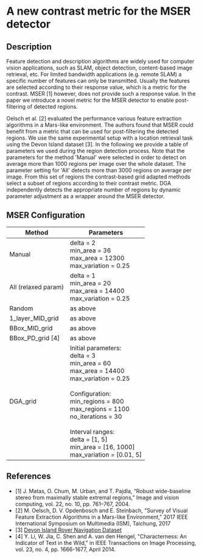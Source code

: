 # A new contrast metric for the MSER detector

## Description
Feature detection and description algorithms are widely used for computer vision applications, such as SLAM, object detection, content-based image retrieval, etc.
For limited bandwidth applications (e.g. remote SLAM) a specific number of features can only be transmitted. Usually the features are selected according to their response value, which is a metric for the contrast. MSER [1] however, does not provide such a response value. In the paper we introduce a novel metric for the MSER detector to enable post-filtering of detected regions.

Oelsch et al. [2] evaluated the performance various feature extraction algorithms in a Mars-like environment. The authors found that MSER could benefit from a metric that can be used for post-filtering the detected regions. We use the same experimental setup with a location retrieval task using the Devon Island dataset [3]. In the following we provide a table of parameters we used during the region detection process. Note that the parameters for the method 'Manual' were selected in order to detect on average more than 1000 regions per image over the whole dataset. The parameter setting for 'All' detects more than 3000 regions on average per image. From this set of regions the contrast-based grid adapted methods select a subset of regions according to their contrast metric. DGA independently detects the appropriate number of regions by dynamic parameter adjustment as a wrapper around the MSER detector.

## MSER Configuration
| Method  |    Parameters       |
| --------- | --------------------- |
|   Manual   | delta = 2<br>min_area = 36 <br> max_area = 12300 <br> max_variation = 0.25 |
|   All (relaxed param)     | delta = 1<br>min_area = 20 <br> max_area = 14400 <br> max_variation = 0.25 |
|   Random   | as above |
|   1_layer_MID_grid | as above |
|   BBox_MID_grid | as above |
| BBox_PD_grid [4] | as above |
| DGA_grid |  Initial parameters:<br> delta = 3 <br> min_area = 60 <br> max_area = 14400 <br> max_variation = 0.25 <br> <br> Configuration:<br> min_regions = 800 <br> max_regions = 1100 <br> no_iterations = 30 <br> <br> Interval ranges:<br> delta = [1, 5] <br> min_area = [16, 1000] <br> max_variation = [0.01, 5] |


## References
- [1] J. Matas, O. Chum, M. Urban, and T. Pajdla, “Robust wide-baseline stereo from maximally stable extremal regions,” Image and vision computing, vol. 22, no. 10, pp. 761–767, 2004.
- [2] M. Oelsch, D. V. Opdenbosch and E. Steinbach, "Survey of Visual Feature Extraction Algorithms in a Mars-like Environment," 2017 IEEE International Symposium on Multimedia (ISM), Taichung, 2017
- [3] [Devon Island Rover Navigation Dataset](http://asrl.utias.utoronto.ca/datasets/devon-island-rover-navigation/rover-traverse.html#Overview)
- [4] Y. Li, W. Jia, C. Shen and A. van den Hengel, "Characterness: An Indicator of Text in the Wild," in IEEE Transactions on Image Processing, vol. 23, no. 4, pp. 1666-1677, April 2014.
